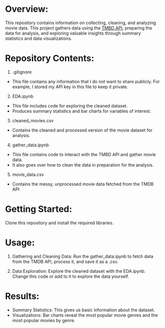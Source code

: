 # Overview:
This repository contains information on collecting, cleaning, and analyzing movie data. This project gathers data using the [TMBD API](https://developer.themoviedb.org/reference/intro/getting-started), preparing the data for analysis, and exploring valuable insights through summary statistics and data visualizations.

# Repository Contents:
1. .gitignore
- This file contains any information that I do not want to share publicly. For example, I stored my API key in this file to keep it private.

2. EDA.ipynb
- This file includes code for exploring the cleaned dataset.
- Produces summary statistics and bar charts for variables of interest.

3. cleaned_movies.csv
- Contains the cleaned and processed version of the movie dataset for analysis.

4. gather_data.ipynb
- This file contains code to interact with the TMBD API and gather movie data.
- It also goes over how to clean the data in preparation for the analysis.

5. movie_data.csv
- Contains the messy, unprocessed movie data fetched from the TMDB API

# Getting Started:
Clone this repository and install the required libraries.

# Usage:
1. Gathering and Cleaning Data: Run the gather_data.ipynb to fetch data from the TMDB API, process it, and save it as a .csv.

2. Data Exploration: Explore the cleaned dataset with the EDA.ipynb. Change this code or add to it to explore the data yourself.

# Results:
- Summary Statistics: This gives us basic information about the dataset.
- Visualizations: Bar charts reveal the most popular movie genres and the most popular movies by genre.